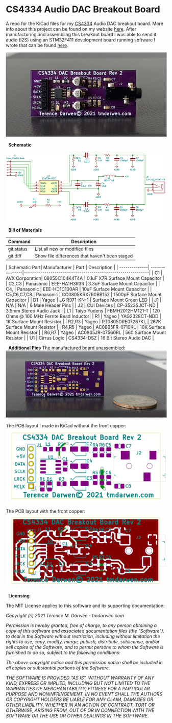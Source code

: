 CS4334 Audio DAC Breakout Board
===============================

A repo for the KiCad files for my [CS4334](https://www.cirrus.com/products/cs4334-35-38-39/) Audio DAC breakout board.  More info about this project can be found on my website [here](https://tmdarwen.com/latest/creating-an-audio-dac-breakout-board).  After manufacturing and assembling this breakout board I was able to send it audio (I2S) using an STM32F411 development board running software I wrote that can be found [here](https://github.com/tmdarwen/STM32/tree/master/STM32F411/OnboardAudioOutput).

![CS4334 Audio DAC Breakout Board Assembled](Pics/CS4334Rev2.png)

 
**Schematic**

![CS4334 Audio DAC Breakout Board Schematic](Pics/CS4334Rev2Schematic.png)

 
**Bill of Materials**

| Command | Description |
| --- | --- |
| git status | List all new or modified files |
| git diff | Show file differences that haven't been staged |

| Schematic Part| Manufacturer   | Part              | Description                             |
| --------------| ---------------|-------------------------------------------------------------|
| C1            | AVX Corporation| 08055C104K4T4A    | 0.1uF X7R Surface Mount Capacitor       |
| C2,C3         | Panasonic      | EEE-HA1H3R3R      | 3.3uF Surface Mount Capacitor           |
| C4,           | Panasonic      | EEE-HD1C100AR     | 10uF Surface Mount Capacitor            |
| C5,C6,C7,C8   | Panasonic      | CC0805KRX7R0BB152 | 1500pF Surface Mount Capacitor          |
| D1            | Yageo          | LG R971-KN-1      | Surface Mount Green LED                 |
| J1            | N/A            | N/A               | 6 Male Header Pins                      |
| J2            | CUI Devices    | CP-3523SJCT-ND    | 3.5mm Stereo Audio Jack                 |
| L1            | Taiyo Yudens   | FBMH2012HM121-T   | 120 Ohms @ 100 MHz Ferrite Bead Inductor|
| R1            | Yageo          | YAG2328CT-NDD     | 1K Surface Mount Resistor               |
| R2,R3         | Yageo          | RT0805DRE07267KL  | 267K Surface Mount Resistor             |
| R4,R5         | Yageo          | AC0805FR-0710KL   | 10K Surface Mount Resistor              |
| R6,R7         | Yageo          | AC0805JR-07560RL  | 560 Surface Mount Resistor              |
| U1            | Cirrus Logic   | CS4334-DSZ        | 16 Bit Stereo Audio DAC                 |


 
**Additional Pics**
The manufactured board unassembled:
![CS4334 Audio DAC Breakout Board Unassembled](Pics/CS4334Rev2PCBOnly.png)

The PCB layout I made in KiCad without the front copper:
![CS4334 Audio DAC Breakout Board Unassembled](Pics/CS4334Rev2PCBLayout.png)

The PCB layout with the front copper:
![CS4334 Audio DAC Breakout Board Unassembled](Pics/CS4334Rev2PCBLayoutWithFrontCopper.png)

 
**Licensing**

The MIT License applies to this software and its supporting documentation:

*Copyright (c) 2021 Terence M. Darwen - tmdarwen.com*

*Permission is hereby granted, free of charge, to any person obtaining a copy of
this software and associated documentation files (the "Software"), to deal in
the Software without restriction, including without limitation the rights to
use, copy, modify, merge, publish, distribute, sublicense, and/or sell copies of
the Software, and to permit persons to whom the Software is furnished to do so,
subject to the following conditions:*

*The above copyright notice and this permission notice shall be included in all
copies or substantial portions of the Software.*

*THE SOFTWARE IS PROVIDED "AS IS", WITHOUT WARRANTY OF ANY KIND, EXPRESS OR
IMPLIED, INCLUDING BUT NOT LIMITED TO THE WARRANTIES OF MERCHANTABILITY, FITNESS
FOR A PARTICULAR PURPOSE AND NONINFRINGEMENT. IN NO EVENT SHALL THE AUTHORS OR
COPYRIGHT HOLDERS BE LIABLE FOR ANY CLAIM, DAMAGES OR OTHER LIABILITY, WHETHER
IN AN ACTION OF CONTRACT, TORT OR OTHERWISE, ARISING FROM, OUT OF OR IN
CONNECTION WITH THE SOFTWARE OR THE USE OR OTHER DEALINGS IN THE SOFTWARE.*
